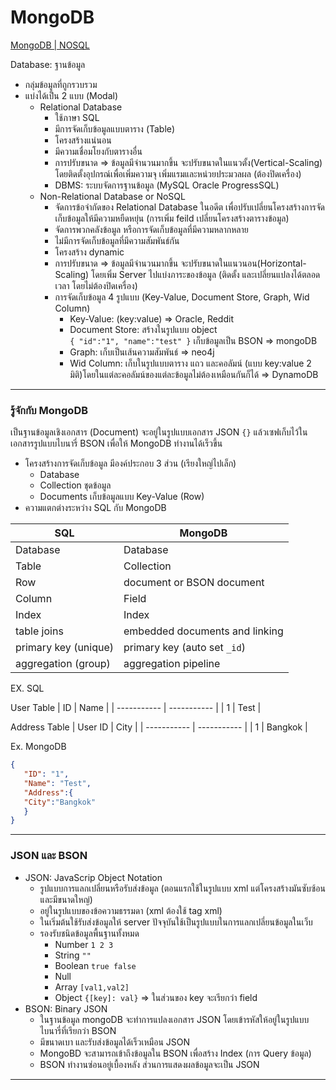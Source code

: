 # MongoDB
[MongoDB | NOSQL](https://www.youtube.com/watch?v=VgyEablNJkk&t=19915s)

Database: ฐานข้อมูล
- กลุ่มข้อมูลที่ถูกรวบรวม
- แบ่งได้เป็น 2 แบบ (Modal)
   - Relational Database
      - ใช้ภาษา SQL
      - มีการจัดเก็บข้อมูลแบบตาราง (Table)
      - โครงสร้างแน่นอน
      - มีความเชื่อมโยงกับตารางอื่น
      - การปรับขนาด => ข้อมูลมีจำนวนมากขึ้น จะปรับขนาดในแนวตั้ง(Vertical-Scaling) โดยติดตั้งอุปกรณ์เพื่อเพิ่มความจุ เพิ่มแรมและหน่วยประมวลผล (ต้องปิดเครื่อง)
      - DBMS: ระบบจัดการฐานข้อมูล (MySQL Oracle ProgressSQL)
   - Non-Relational Database or NoSQL
      - จัดการข้อจำกัดของ Relational Database ในอดีต เพื่อปรับเปลี่ยนโครงสร้างการจัดเก็บข้อมูลให้มีความหยืดหยุ่น (การเพิ่ม feild เปลี่ยนโครงสร้างตารางข้อมูล)
      - จัดการพวกคลังข้อมูล หรือการจัดเก็บข้อมูลที่มีความหลากหลาย
      - ไม่มีการจัดเก็บข้อมูลที่มีความสัมพันธ์กัน
      - โครงสร้าง dynamic
      - การปรับขนาด => ข้อมูลมีจำนวนมากขึ้น จะปรับขนาดในแนวนอน(Horizontal-Scaling) โดยเพิ่ม Server ไปแบ่งภาระของข้อมูล (ติดตั้ง และเปลี่ยนแปลงได้ตลอดเวลา โดยไม่ต้องปิดเครื่อง)
      - การจัดเก็บข้อมูล 4 รูปแบบ (Key-Value, Document Store, Graph, Wid Column)
        - Key-Value: (key:value) => Oracle, Reddit
        - Document Store: สร้างในรูปแบบ object  
        `{
        "id":"1",
        "name":"test"
        }`
        เก็บข้อมูลเป็น BSON => mongoDB
        - Graph: เก็บเป็นเส้นความสัมพันธ์ => neo4j
        - Wid Column: เก็บในรูปแบบตาราง แถว และคอลัมน์ (แบบ key:value 2 มิติ)โดยในแต่ละคอลัมน์ของแต่ละข้อมูลไม่ต้องเหมือนกันก็ได้ => DynamoDB

---
   
### รู้จักกับ MongoDB
เป็นฐานข้อมูลเชิงเอกสาร (Document) จะอยู่ในรูปแบบเอกสาร JSON `{}` แล้วเซฟเก็บไว้ในเอกสารรูปแบบไบนารี่ BSON เพื่อให้ MongoDB ทำงานได้เร็วขึ้น
- โครงสร้างการจัดเก็บข้อมูล มีองค์ประกอบ 3 ส่วน (เรียงใหญ่ไปเล็ก)
   - Database
   - Collection ชุดข้อมูล 
   - Documents เก็บข้อมูลแบบ Key-Value (Row)
- ความแตกต่างระหว่าง SQL กับ MongoDB

| SQL | MongoDB |
| ----------- | ----------- |
| Database | Database |
| Table | Collection |
| Row | document or BSON document |
| Column | Field |
| Index | Index |
| table joins | embedded documents and linking |
| primary key (unique) | primary key (auto set `_id`) |
| aggregation (group) | aggregation pipeline |

EX. SQL

User Table
| ID | Name |
| ----------- | ----------- |
| 1 | Test |

Address Table 
| User ID | City |
| ----------- | ----------- |
| 1 | Bangkok |

Ex. MongoDB
```json
{
   "ID": "1",
   "Name": "Test",
   "Address":{
   "City":"Bangkok"
   }
}
```

---

### JSON และ BSON
- JSON: JavaScrip Object Notation
   - รูปแบบการแลกเปลี่ยนหรือรับส่งข้อมูล (ตอนแรกใช้ในรูปแบบ xml แต่โครงสร้างมันซับซ้อน และมีขนาดใหญ่)
   - อยู่ในรูปแบบของข้อความธรรมดา (xml ต้องใช้ tag xml)
   - ในเริ่มต้นใช้รับส่งข้อมูลให้ server ปัจจุบันใช้เป็นรูปแบบในการแลกเปลี่ยนข้อมูลในเว็บ
   - รองรับชนิดข้อมูลพื้นฐานทั้งหมด
      - Number `1 2 3`
      - String `""`
      - Boolean `true false`
      - Null
      - Array `[val1,val2]`
      - Object `{[key]: val}` => ในส่วนของ key จะเรียกว่า field
- BSON: Binary JSON
   - ในฐานข้อมูล mongoDB จะทำการแปลงเอกสาร JSON โดยเข้ารหัสให้อยู่ในรูปแบบไบนารี่ที่เรียกว่า BSON
   - มีขนาดเบา และรับส่งข้อมูลได้เร็วเหมือน JSON
   - MongoBD จะสามารถเข้าถึงข้อมูลใน BSON เพื่อสร้าง Index (การ Query ข้อมูล)
   - BSON ทำงานซ่อนอยู่เบื้องหลัง  ส่วนการแสดงผลข้อมูลจะเป็น JSON

---




